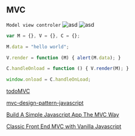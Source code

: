 ## MVC
`Model view controler`
![](https://raw.githubusercontent.com/gonwms/wnotes/master/docs/imgs/elements.webp "asd")
![](https://raw.githubusercontent.com/gonwms/wnotes/master/docs/imgs/MVC.webp "asd")


```javascript
var M = {}, V = {}, C = {};

M.data = "hello world";

V.render = function (M) { alert(M.data); }

C.handleOnload = function () { V.render(M); }

window.onload = C.handleOnLoad;

```

[todoMVC](https://github.com/tastejs/todomvc)


[mvc-design-pattern-javascript](https://www.sitepoint.com/mvc-design-pattern-javascript/)


[Build A Simple Javascript App The MVC Way](https://www.awwwards.com/build-a-simple-javascript-app-the-mvc-way.html)

[Classic Front End MVC with Vanilla Javascript](https://medium.com/@patrickackerman/classic-front-end-mvc-with-vanilla-javascript-7eee550bc702)


